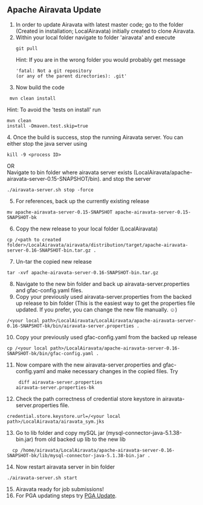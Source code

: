 ## Apache Airavata Update

1. In order to update Airavata with latest master code; go to the folder (Created in installation; LocalAiravata) initially created to clone Airavata.
2. Within your local folder navigate to folder 'airavata' and execute <pre><code>git pull </code></pre>
Hint: If you are in the wrong folder you would probably get message <pre><code>'fatal: Not a git repository (or any of the parent directories): .git'</code></pre>
3. Now build the code 
<pre><code> mvn clean install</code></pre>
Hint: To avoid the 'tests on install' run <pre><code>mvn clean install -Dmaven.test.skip=true</code></pre>
4. Once the build is success, stop the running Airavata server. You can either stop the java server using 
<pre><code>kill -9 &#60;process ID&#62;</code></pre>
OR<br>
Navigate to bin folder where airavata server exists (LocalAiravata/apache-airavata-server-0.15-SNAPSHOT/bin). and stop the server
<pre><code>./airavata-server.sh stop -force</code></pre>
5. For references, back up the currently existing release
<pre><code>mv apache-airavata-server-0.15-SNAPSHOT apache-airavata-server-0.15-SNAPSHOT-bk</code></pre>
6. Copy the new release to your local folder (LocalAiravata)
<pre><code>cp /&#60;path to created folder&#62;/LocalAiravata/airavata/distribution/target/apache-airavata-server-0.16-SNAPSHOT-bin.tar.gz .</code></pre>
7. Un-tar the copied new release
<pre><code>tar -xvf apache-airavata-server-0.16-SNAPSHOT-bin.tar.gz</code></pre>
8. Navigate to the new bin folder and back up airavata-server.properties and gfac-config.yaml files.
9. Copy your previously used airavata-server.properties from the backed up release to bin folder (This is the easiest way to get the properties file updated. If you prefer, you can change the new file manually. &#9786;)
<pre><code>/&#60;your local path&#62;/LocalAiravata/LocalAiravata/apache-airavata-server-0.16-SNAPSHOT-bk/bin/airavata-server.properties .</code></pre>
10. Copy your previously used gfac-config.yaml from the backed up release
<pre><code>cp /&#60;your local path&#62;/LocalAiravata/apache-airavata-server-0.16-SNAPSHOT-bk/bin/gfac-config.yaml .</code></pre>
11. Now compare with the new airavata-server.properties and gfac-config.yaml and make necessary changes in the copied files.
Try <pre><code> diff airavata-server.properties airavata-server.properties-bk</code></pre>
12. Check the path correctness of credential store keystore in airavata-server.properties file.
<pre><code>credential.store.keystore.url=/&#60;your local path&#62;/LocalAiravata/airavata_sym.jks</code></pre>
13. Go to lib folder and copy mySQL jar (mysql-connector-java-5.1.38-bin.jar) from old backed up lib to the new lib
<pre><code>  cp /home/airavata/LocalAiravata/apache-airavata-server-0.16-SNAPSHOT-bk/lib/mysql-connector-java-5.1.38-bin.jar .</code></pre>
14. Now restart airavata server in bin folder
<pre><code>./airavata-server.sh start</code></pre>
15. Airavata ready for job submissions!
16. For PGA updating steps try [PGA Update](pga-update.md).
